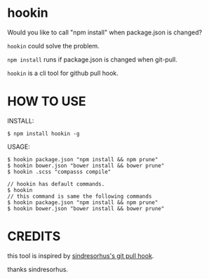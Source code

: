 hookin
================

Would you like to call "npm install" when package.json is changed?

`hookin` could solve the problem.

`npm install` runs if package.json is changed when git-pull.

`hookin` is a cli tool for github pull hook.

HOW TO USE
================

INSTALL:
```shell
$ npm install hookin -g
```

USAGE:
```shell
$ hookin package.json "npm install && npm prune"
$ hookin bower.json "bower install && bower prune"
$ hookin .scss "compasss compile"
```

```shell
// hookin has default commands.
$ hookin
// this command is same the following commands
$ hookin package.json "npm install && npm prune"
$ hookin bower.json "bower install && bower prune"
```


CREDITS
===================

this tool is inspired by [sindresorhus's git pull hook](https://gist.github.com/sindresorhus/7996717).

thanks sindresorhus.
